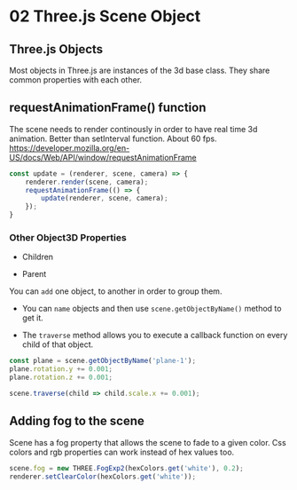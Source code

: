 # 02 Three.js Scene Object #

## Three.js Objects ##

Most objects in Three.js are instances of the 3d base class. They share common properties with each other.

## requestAnimationFrame() function ## 

The scene needs to render continously in order to have real time 3d animation. Better than setInterval function. About 60 fps. https://developer.mozilla.org/en-US/docs/Web/API/window/requestAnimationFrame

```js
const update = (renderer, scene, camera) => {
    renderer.render(scene, camera);
    requestAnimationFrame(() => {
        update(renderer, scene, camera);
    });
}
```

### Other Object3D Properties ###

- Children

- Parent

You can `add` one object, to another in order to group them. 

- You can `name` objects and then use `scene.getObjectByName()` method to get it.


- The `traverse` method allows you to execute a callback function on every child of that object.

```js
const plane = scene.getObjectByName('plane-1');
plane.rotation.y += 0.001;
plane.rotation.z += 0.001;

scene.traverse(child => child.scale.x += 0.001);
```

## Adding fog to the scene ##

Scene has a fog property that allows the scene to fade to a given color. Css colors and rgb properties can work instead of hex values too.

```js
scene.fog = new THREE.FogExp2(hexColors.get('white'), 0.2);
renderer.setClearColor(hexColors.get('white'));
```


